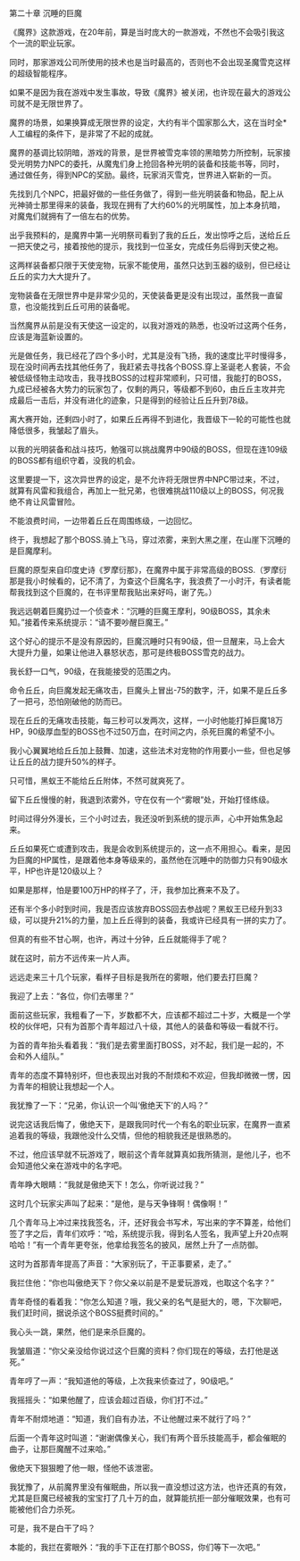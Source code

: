 第二十章 沉睡的巨魔


《魔界》这款游戏，在20年前，算是当时庞大的一款游戏，不然也不会吸引我这个一流的职业玩家。

同时，那家游戏公司所使用的技术也是当时最高的，否则也不会出现圣魔雪克这样的超级智能程序。

如果不是因为我在游戏中发生事故，导致《魔界》被关闭，也许现在最大的游戏公司就不是无限世界了。

魔界的场景，如果换算成无限世界的设定，大约有半个国家那么大，这在当时全*人工编程的条件下，是非常了不起的成就。

魔界的基调比较阴暗，游戏的背景，是世界被雪克率领的黑暗势力所控制，玩家接受光明势力NPC的委托，从魔鬼们身上抢回各种光明的装备和技能书等，同时，通过做任务，得到NPC的奖励。最终，玩家消灭雪克，世界进入崭新的一页。

先找到几个NPC，把最好做的一些任务做了，得到一些光明装备和物品，配上从光神骑士那里得来的装备，我现在拥有了大约60%的光明属性，加上本身抗暗，对魔鬼们就拥有了一倍左右的优势。

出乎我预料的，是魔界中第一光明祭司看到了我的丘丘，发出惊呼之后，送给丘丘一把天使之弓，接着按他的提示，我找到一位圣女，完成任务后得到天使之袍。

这两样装备都只限于天使宠物，玩家不能使用，虽然只达到玉器的级别，但已经让丘丘的实力大大提升了。

宠物装备在无限世界中是非常少见的，天使装备更是没有出现过，虽然我一直留意，也没能找到丘丘可用的装备呢。

当然魔界从前是没有天使这一设定的，以我对游戏的熟悉，也没听过这两个任务，应该是海蓝新设置的。

光是做任务，我已经花了四个多小时，尤其是没有飞扬，我的速度比平时慢得多，现在没时间再去找其他任务了，我赶紧去寻找各个BOSS.穿上圣诞老人套装，不会被低级怪物主动攻击，我寻找BOSS的过程非常顺利，只可惜，我能打的BOSS，九成已经被各大势力的玩家包了，仅剩的两只，等级都不到60，由丘丘主攻并完成最后一击后，并没有进化的迹象，只是得到的经验让丘丘升到78级。

离大赛开始，还剩四小时了，如果丘丘再得不到进化，我晋级下一轮的可能性也就降低很多，我皱起了眉头。

以我的光明装备和战斗技巧，勉强可以挑战魔界中90级的BOSS，但现在连109级的BOSS都有组织守着，没我的机会。

这里要提一下，这次异世界的设定，是不允许将无限世界中NPC带过来，不过，就算有风雷和我组合，再加上一批兄弟，也很难挑战110级以上的BOSS，何况我绝不肯让风雷冒险。

不能浪费时间，一边带着丘丘在周围练级，一边回忆。

终于，我想起了那个BOSS.骑上飞马，穿过浓雾，来到大黑之崖，在山崖下沉睡的是巨魔摩利。

巨魔的原型来自印度史诗《罗摩衍那》，在魔界中属于非常高级的BOSS.（罗摩衍那是我小时候看的，记不清了，为查这个巨魔名字，我浪费了一小时汗，有读者能帮我找到这个巨魔的，在书评里帮我贴出来好吗，谢了先。）

我远远朝着巨魔扔过一个侦查术：“沉睡的巨魔王摩利，90级BOSS，其余未知。”接着传来系统提示：“请不要吵醒巨魔王。”

这个好心的提示不是没有原因的，巨魔沉睡时只有90级，但一旦醒来，马上会大大提升力量，如果让他进入暴怒状态，那可是终极BOSS雪克的战力。

我长舒一口气，90级，在我能接受的范围之内。

命令丘丘，向巨魔发起无痛攻击，巨魔头上冒出-75的数字，汗，如果不是丘丘多了一把弓，恐怕刚破他的防而已。

现在丘丘的无痛攻击技能，每三秒可以发两次，这样，一小时他能打掉巨魔18万HP，90级厚血型的BOSS也不过50万血，在时间之内，杀死巨魔的希望不小。

我小心翼翼地给丘丘加上鼓舞、加速，这些法术对宠物的作用要小一些，但也足够让丘丘的战力提升50%的样子。

只可惜，黑蚁王不能给丘丘附体，不然可就爽死了。

留下丘丘慢慢的射，我退到浓雾外，守在仅有一个“雾眼”处，开始打怪练级。

时间过得分外漫长，三个小时过去，我还没听到系统的提示声，心中开始焦急起来。

丘丘如果死亡或遭到攻击，我是会收到系统提示的，这一点不用担心。看来，是因为巨魔的HP属性，是跟着他本身等级来的，虽然他在沉睡中的防御力只有90级水平，HP也许是120级以上？

如果是那样，怕是要100万HP的样子了，汗，我参加比赛来不及了。

还有半个多小时到时间，我是否应该放弃BOSS回去参战呢？黑蚁王已经升到33级，可以提升21%的力量，加上丘丘得到的装备，我或许已经具有一拼的实力了。

但真的有些不甘心啊，也许，再过十分钟，丘丘就能得手了呢？

就在这时，前方不远传来一片人声。

远远走来三十几个玩家，看样子目标是我所在的雾眼，他们要去打巨魔？

我迎了上去：“各位，你们去哪里？”

面前这些玩家，我粗看了一下，岁数都不大，应该都不超过二十岁，大概是一个学校的伙伴吧，只有为首那个青年超过八十级，其他人的装备和等级一看就不行。

为首的青年抬头看着我：“我们是去雾里面打BOSS，对不起，我们是一起的，不会和外人组队。”

青年的态度不算特别坏，但也表现出对我的不耐烦和不欢迎，但我却微微一愣，因为青年的相貌让我想起一个人。

我犹豫了一下：“兄弟，你认识一个叫‘傲绝天下’的人吗？”

说完这话我后悔了，傲绝天下，是跟我同时代一个有名的职业玩家，在魔界一直紧追着我的等级，我跟他没什么交情，但他的相貌我还是很熟悉的。

不过，他应该早就不玩游戏了，眼前这个青年就算真如我所猜测，是他儿子，也不会知道他父亲在游戏中的名字吧。

青年睁大眼睛：“我就是傲绝天下！怎么，你听说过我？”

这时几个玩家尖声叫了起来：“是他，是与天争锋啊！偶像啊！”

几个青年马上冲过来找我签名，汗，还好我会书写术，写出来的字不算差，给他们签了字之后，青年们欢呼：“哈，系统提示我，得到名人签名，我声望上升20点啊哈哈！”有一个青年更夸张，他拿给我签名的披风，居然上升了一点防御。

这时为首那青年提高了声音：“大家别玩了，干正事要紧，走了。”

我拦住他：“你也叫傲绝天下？你父亲以前是不是爱玩游戏，也取这个名字？”

青年奇怪的看着我：“你怎么知道？哦，我父亲的名气是挺大的，嗯，下次聊吧，我们赶时间，据说杀这个BOSS挺费时间的。”

我心头一跳，果然，他们是来杀巨魔的。

我皱眉道：“你父亲没给你说过这个巨魔的资料？你们现在的等级，去打他是送死。”

青年哼了一声：“我知道他的等级，上次我来侦查过了，90级吧。”

我摇摇头：“如果他醒了，应该会超过百级，你们打不过。”

青年不耐烦地道：“知道，我们自有办法，不让他醒过来不就行了吗？”

后面一个青年这时叫道：“谢谢偶像关心，我们有两个音乐技能高手，都会催眠的曲子，让那巨魔醒不过来哈。”

傲绝天下狠狠瞪了他一眼，怪他不该泄密。

我犹豫了，从前魔界里没有催眠曲，所以我一直没想过这方法，也许还真的有效，尤其是巨魔已经被我的宝宝打了几十万的血，就算能抗拒一部分催眠效果，也有可能被他们合力杀死。

可是，我不是白干了吗？

本能的，我拦在雾眼外：“我的手下正在打那个BOSS，你们等下一次吧。”






